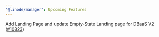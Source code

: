 ```yaml
---
"@linode/manager": Upcoming Features
---
```


Add Landing Page and update Empty-State Landing page for DBaaS V2 ([#10823](https://github.com/linode/manager/pull/10823))
